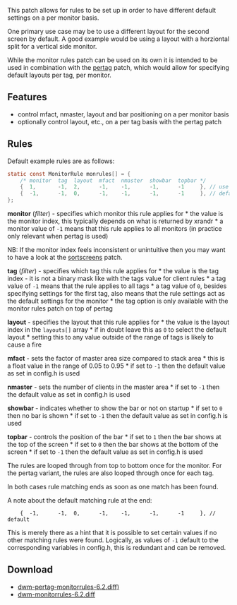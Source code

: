 This patch allows for rules to be set up in order to have different default settings on a per
monitor basis.

One primary use case may be to use a different layout for the second screen by default. A good
example would be using a layout with a horziontal split for a vertical side monitor.

While the monitor rules patch can be used on its own it is intended to be used in combination with
the [pertag](https://dwm.suckless.org/patches/pertag/) patch, which would allow for specifying
default layouts per tag, per monitor.

## Features
* control mfact, nmaster, layout and bar positioning on a per monitor basis
* optionally control layout, etc., on a per tag basis with the pertag patch

## Rules

Default example rules are as follows:

```c
static const MonitorRule monrules[] = {
	/* monitor  tag  layout  mfact  nmaster  showbar  topbar */
	{  1,       -1,  2,      -1,    -1,      -1,      -1     }, // use a different layout for the second monitor
	{  -1,      -1,  0,      -1,    -1,      -1,      -1     }, // default
};
```

**monitor** (_filter_) - specifies which monitor this rule applies for
    * the value is the monitor index, this typically depends on what is returned by xrandr
    * a monitor value of `-1` means that this rule applies to all monitors (in practice only
      relevant when pertag is used)

NB: If the monitor index feels inconsistent or unintuitive then you may want to have a look at the
[sortscreens](https://www.mail-archive.com/hackers@suckless.org/msg09400.html) patch.

**tag** (_filter_) - specifies which tag this rule applies for
    * the value is the tag index - it is not a binary mask like with the tags value for client rules
    * a tag value of `-1` means that the rule applies to all tags
    * a tag value of `0`, besides specifying settings for the first tag, also means that the rule
      settings act as the default settings for the monitor
    * the tag option is only available with the monitor rules patch on top of pertag

**layout** - specifies the layout that this rule applies for
    * the value is the layout index in the `layouts[]` array
    * if in doubt leave this as `0` to select the default layout
    * setting this to any value outside of the range of tags is likely to cause a fire

**mfact** - sets the factor of master area size compared to stack area
    * this is a float value in the range of 0.05 to 0.95
    * if set to `-1` then the default value as set in config.h is used

**nmaster** - sets the number of clients in the master area
    * if set to `-1` then the default value as set in config.h is used

**showbar** - indicates whether to show the bar or not on startup
    * if set to `0` then no bar is shown
    * if set to `-1` then the default value as set in config.h is used

**topbar** - controls the position of the bar
    * if set to `1` then the bar shows at the top of the screen
    * if set to `0` then the bar shows at the bottom of the screen
    * if set to `-1` then the default value as set in config.h is used

The rules are looped through from top to bottom once for the monitor.
For the pertag variant, the rules are also looped through once for each tag.

In both cases rule matching ends as soon as one match has been found.

A note about the default matching rule at the end:

```
	{  -1,      -1,  0,      -1,    -1,      -1,      -1     }, // default
```

This is merely there as a hint that it is possible to set certain values if no other matching rules
were found. Logically, as values of `-1` default to the corresponding variables in config.h, this
is redundant and can be removed.

## Download
* [dwm-pertag-monitorrules-6.2.diff)](https://github.com/bakkeby/patches/blob/master/dwm/dwm-pertag-monitorrules-6.2.diff)
* [dwm-monitorrules-6.2.diff](https://github.com/bakkeby/patches/blob/master/dwm/dwm-monitorrules-6.2.diff)